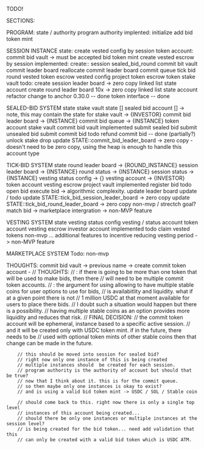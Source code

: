 TODO!

SECTIONS:

PROGRAM:
    state / authority
        program authority
    implented:
        initialize
        add bid token mint

SESSION INSTANCE
    state:
        create vested config by session
    token account:
        commit bid vault -> must be accepted bid token mint
        create vested escrow by session
    implemented:
        create::
            session
            sealed_bid_round
            commit bit vault
            commit leader board
            reallocate commit leader board
            commit queue
            tick bid round
            vested token escrow
            vested config
            project token escrow
            token stake vault
    todo:
        create session leader board     -> zero copy linked list
            state account
        create round leader board 10x   -> zero copy linked list
            state account
    refactor
        change to anchor 0.30.0 -- done
        token interface -- done

SEALED-BID SYSTEM
    state
        stake vault state []
        sealed bid account [] -> note, this may contain the state for stake vault -> {INVESTOR}
        commit bid leader board -> {INSTANCE}
        commit bid queue -> {INSTANCE}
    token account
        stake vault
        commit bid vault
    implemented
        submit sealed bid
        submit unsealed bid
        submit commit bid
    todo
        refund commit bid -- done (partially?)
        unlock stake
    drop
        update STATE::commit_bid_leader_board -> zero copy 
            - doesn't need to be zero copy, using the heap is enough to handle this account type

TICK-BID SYSTEM
    state
        round leader board -> {ROUND_INSTANCE}
        session leader board -> {INSTANCE}
        round status -> {INSTANCE}
        session status -> {INSTANCE}
        vesting status config -> {}
        vesting account -> {INVESTOR}
    token account
        vesting escrow
        project vault
    implemented
        register bid
    todo
        open bid
        execute bid -> algorithmic complexity.
        update leader board
    update / todo
        update STATE::tick_bid_session_leader_board -> zero copy 
        update STATE::tick_bid_round_leader_board -> zero copy
    non-mvp / strectch goal?
        match bid -> marketplace intergration -> non-MVP feature


VESTING SYSTEM 
    state
        vesting status config
        vesting / status account
    token account
        vesting escrow
        investor account
    implemented
    todo
        claim vested tokens
    non-mvp
        ... additional features to incentive reducing vesting period -> non-MVP feature

MARKETPLACE SYSTEM
    Todo: non-mvp


THOUGHTS:
    commit bid vault -> previous name -> create commit token account
        - 
        // THOUGHTS:
        // : if there is going to be more than one token that will be used to make bids, then there
        // will need to be multiple commit token accounts.
        // : the argument for using allowing to have multiple stable coins for user options to use for bids,
        // is availabitlity and liquidity. what if at a given point there is not
        // 1 million USDC at that moment available for users to place there bids.
        // I doubt such a situation would happen but there is a possibility.
        // having multiple stable coins as an option provides more liquidity and reduces that risk.
        // FINAL DECISION:
        // the commit token account will be ephemeral, instance based to a specific active session.
        // and it will be created only with USDC token mint. if in the future, there needs to be
        // used with optional token mints of other stable coins then that change can be made in the future.

        // this should be moved into session for sealed bid?
        // right now only one instance of this is being created
        // multiple instances should  be created for each session.
        // program authority is the authority of account but should that be true?
        // now that I think about it. this is for the commit queue.
        // so then maybe only one instances is okay to exist?
        // and is using a valid bid token mint -> USDC / SOL / Stable coin

        // should come back to this. right now there is only a single top level
        // instances of this account being created...
        // should there be only one instances or multiple instances at the session level?
        // is being created for the bid token... need add validation that this
        // can only be created with a valid bid token which is USDC ATM.